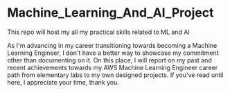 # Machine_Learning_And_AI_Project
This repo will host my all my practical skills related to ML and AI

As I'm advancing in my career transitioning towards becoming a Machine Learning Engineer, I don't have a better way to showcase my commitment other than documenting on it.
On this place, I will report on my past and recent achievements towards my AWS Machine Learning Engineer career path from elementary labs to my own designed projects.
If you've read until here, I appreciate your time, thank you. 
